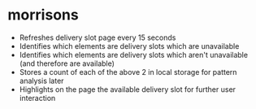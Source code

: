 # morrisons

- Refreshes delivery slot page every 15 seconds
- Identifies which elements are delivery slots which are unavailable
- Identifies which elements are delivery slots which aren't unavailable (and therefore are available)
- Stores a count of each of the above 2 in local storage for pattern analysis later
- Highlights on the page the available delivery slot for further user interaction
